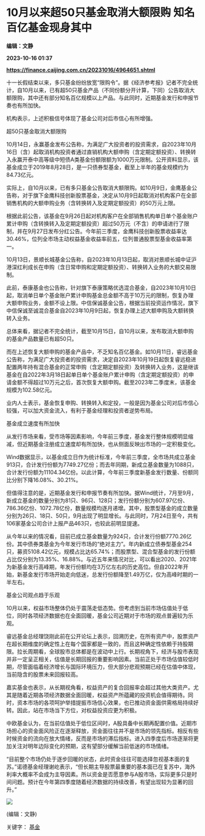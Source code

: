 # 10月以来超50只基金取消大额限购 知名百亿基金现身其中
**编辑：文静**

**2023-10-16 01:37**

**https://finance.caijing.com.cn/20231016/4964651.shtml**

十一长假结束以来，多只基金纷纷放宽“限购令”。据《经济参考报》记者不完全统计，自10月以来，已有超50只基金产品（不同份额分开计算，下同）公告取消大额限购，其中还有部分知名百亿规模以上产品。与此同时，近期基金发行和申报节奏也有所加快。

机构表示，上述积极信号体现了基金公司对后市信心有所增强。

超50只基金取消大额限购

10月14日，永赢基金发布公告称，为满足广大投资者的投资需求，自2023年10月16日（含）起取消机构投资者通过直销机构大额申购（含定期定额投资）、转换转入永赢开泰中高等级中短债A类基金份额限额为1000万元限制。公开资料显示，该基金成立于2019年8月28日，是一只债券型基金，截至上半年的基金规模约为84.73亿元。

实际上，自10月以来，已有多只基金公告取消大额限购。如10月9日，金鹰基金公告称，对于旗下金鹰科技创新股票基金，决定从10月9日起取消对机构客户在全部销售机构的大额申购业务（含转换转入及定期定额投资）的50万元上限。

根据此前公告，该基金在9月26日起对机构客户在全部销售机构单日单个基金账户累计申购（含转换转入及定期定额投资）超过50万元（不含）的申请进行了限制，并在9月27日发布分红公告。今年前三季度，金鹰科技创新股票收益率达30.46%，位列全市场主动权益基金收益率前五，位列普通股票型基金收益率第一。

10月13日，景顺长城基金公告称，自2023年10月13日起，取消对景顺长城中证沪港深红利成长在申购（含日常申购和定期定额投资）、转换转入业务的大额交易限制。

此前，泰康基金也公告称，针对旗下泰康策略优选混合基金，自2023年10月10日起，取消单日单个基金账户累计申购基金总金额不高于10万元的限制，恢复办理大额申购业务，金额不设上限。中信保诚基金公告，根据当前投资运作情况，旗下中信保诚至诚混合基金自2023年10月9日起，恢复办理上述大额申购及大额转换转入业务。

总体来看，据记者不完全统计，截至10月15日，自10月以来，发布取消大额申购的基金产品数量已有超50只。

而在上述恢复大额申购的基金产品中，不乏知名百亿基金。如10月11日，睿远基金公告称，为满足广大投资者的投资需求，决定自2023年10月19日起恢复睿远稳进配置两年持有混合基金的正常申购（含定期定额投资）及转换转入业务，这是继该基金在自2022年3月18日起单日单个基金账户累计申购（含定期定额投资）的申请金额不得超过10万元之后，首次恢复大额申购。截至2023年二季度末，该基金规模为102.58亿元。

业内人士表示，基金恢复申购、转换转入和定投，一般是因为基金公司对后市信心较强，可以加大资金流入，有利于基金经理和投资者逆势布局。

基金成立速度有所加快

从发行市场来看，受市场等因素影响，今年前三季度，基金发行整体规模明显缩减，但近期基金注册成立速度却有所加快，也从侧面反映出市场的一定积极变化。

Wind数据显示，以基金成立日作为统计标准，今年前三季度，全市场共成立基金913只，合计发行份额为7749.27亿份；而去年同期，新成立基金数量为1088只，合计发行份额为11104.34亿份。以此计算，今年前三季度新基金发行数量、份额同比分别下降16.08%、30.21%。

但值得注意的是，近期基金发行和申报节奏有所加快。据Wind统计，7月至9月，新成立基金的数量分别为81只、96只、128只；发行份额分别为607.97亿份、786.36亿份、1072.78亿份，数量规模均逐月递增。其中，股票型基金的成立数量分别为26只、18只、50只，9月出现了明显增长。与此同时，7月24日至今，共有106家基金公司合计上报产品463只，也较此前明显提速。

从今年以来的情况看，目前已成立基金数量为924只，合计发行份额7770.26亿份。其中债券类基金为今年发行市场的“绝对主力”。年内新成立债券型基金254只，募资5108.42亿元，规模占比达65.74%；而股票型、混合型基金的发行份额占比仅分别为13.35%、16.88%。与近五年来情况对比，可以看出2020、2021年为新基金发行高峰期，年发行份额均在3万亿左右的历史高位。但自2022年开始，新基金发行市场开始走向低迷，总发行份额降至1.49万亿，仅为高峰时期的一半左右。

基金公司观点趋于乐观

10月以来，权益市场整体仍处于震荡走低态势。但考虑到当前市场估值处于低位，同时各项经济数据也在全面回暖，基金公司近期对于市场的观点普遍较为乐观。

睿远基金总经理饶刚此前在公开论坛上表示，回溯历史，在所有资产中，股票资产在超长期维度的确定性上在每个国家都是一致的，而且这种确定性依赖于持股期限。拉长周期看，全球股市总体都是在波动中上行。长期视角下，经济与股市表现并非一定呈正相关，估值是长期回报的重要影响因素。当前正处于市场估值较低时期，尽管面临着经济增长与国际环境压力，但大部分悲观预期已经在估值中体现，当前隐含的股票未来回报较高。

嘉实基金也表示，从长期视角看，权益资产的复合回报率会超过其他大类资产。尤其是随着近期各项经济数据全面回暖，权益资产所蕴藏的投资机会值得期待。同时，资本市场的各项呵护举措提振市场信心效果，也已推动资金面供需格局持续好转。因此，站在市场当下方位，对权益投资应更为积极。

中欧基金认为，在当前估值处于低位区间时，A股具备中长期再配置价值。近期市场担心的资金面风险正在逐渐释放，资金面往往并不是市场的领先指标。相反有些时候资金的流向在放大情绪，反而是市场的滞后指标。进入四季度后市场逐渐将更加关注对明年边际变化的预期，这有望部分缓解当前低迷的市场情绪。

“目前整个市场仍处于逐步回暖的状态，此时资金往往可能选择忽视基本面的复苏。”诺德基金经理谢屹表示，“但长期主导股票最重要的基本面已在复苏中，海外利率大概率不会成为主导因素。所以资金是否愿意参与A股市场，实际更多只是时间问题。预计在今年第四季度随着经济数据的持续改善，有望出现较为显著的回升。”

![](https://tx1.cdn.caijing.com.cn/2014-03-27/114048455.jpg)

(编辑：文静)

关键字： [基金](https://app.caijing.com.cn/tags.php?tag=%E5%9F%BA%E9%87%91 "基金")